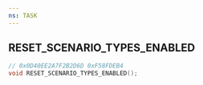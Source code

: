 ```yaml
---
ns: TASK
---
```

## RESET_SCENARIO_TYPES_ENABLED

```c
// 0x0D40EE2A7F2B2D6D 0xF58FDEB4
void RESET_SCENARIO_TYPES_ENABLED();
```

